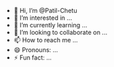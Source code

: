 - 👋 Hi, I’m @Patil-Chetu
- 👀 I’m interested in ...
- 🌱 I’m currently learning ...
- 💞️ I’m looking to collaborate on ...
- 📫 How to reach me ...
- 😄 Pronouns: ...
- ⚡ Fun fact: ...

<!---
Patil-Chetu/Patil-Chetu is a ✨ special ✨ repository because its `README.md` (this file) appears on your GitHub profile.
You can click the Preview link to take a look at your changes.
--->

